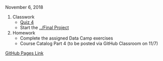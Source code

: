 November 6, 2018
1. Classwork
   - [Quiz 4](https://docs.google.com/forms/d/e/1FAIpQLSf0Dg46RWromuUOnCExCtuJoh3MbIyG4NuvmHsSZXNXv3qsdQ/viewform?usp=sf_link)
   - Start the [../Final Project](FinalProjects/Fall2018.md)
2. Homework
   - Complete the assigned Data Camp exercises
   - Course Catalog Part 4 (to be posted via GitHub Classroom on 11/7)
   
[GitHub Pages Link](https://christopherhuntley.github.io/ba505-docs/Agenda/)